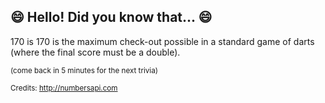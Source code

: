 ## 😄 Hello! Did you know that... 😄
170 is 170 is the maximum check-out possible in a standard game of darts (where the final score must be a double).

<sup>(come back in 5 minutes for the next trivia)</sup>


<sup>Credits: http://numbersapi.com</sup>
